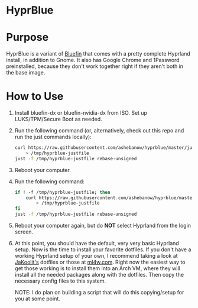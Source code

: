 # HyprBlue

# Purpose

HyprBlue is a variant of [Bluefin](https://projectbluefin.io/) that comes with
a pretty complete Hyprland install, in addition to Gnome. It also has Google
Chrome and 1Password preinstalled, because they don't work together right if
they aren't both in the base image.

# How to Use

1. Install bluefin-dx or bluefin-nvidia-dx from ISO. Set up LUKS/TPM/Secure Boot as needed.

2. Run the following command (or, alternatively, check out this repo and run the
just commands locally):

    ```bash
    curl https://raw.githubusercontent.com/ashebanow/hyprblue/master/justfile \
        > /tmp/hyprblue-justfile
    just -f /tmp/hyprblue-justfile rebase-unsigned
    ```

3. Reboot your computer.

4. Run the following command:

    ```bash
    if ! -f /tmp/hyprblue-justfile; then
        curl https://raw.githubusercontent.com/ashebanow/hyprblue/master/justfile \
            > /tmp/hyprblue-justfile
    fi
    just -f /tmp/hyprblue-justfile rebase-unsigned
    ```
5. Reboot your computer again, but do **NOT** select Hyprland from the login screen.

6. At this point, you should have the default, very very basic Hyprland setup. Now is the time to install your favorite dotfiles. If you don't have a working Hyprland setup of your own, I recommend taking a look at [JaKoolit's](https://github.com/JaKooLit/Hyprland-Dots) dotfiles or those at [ml4w.com](ml4w.com). Right now the easiest way to get those working is to install them into an Arch VM, where they will install all the needed packages along with the dotfiles. Then copy the necessary config files to this system.

    NOTE: I do plan on building a script that will do this copying/setup for you at some point.

